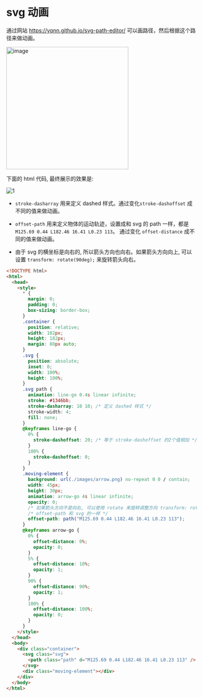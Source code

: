 # svg 动画

通过网站 <https://yqnn.github.io/svg-path-editor/> 可以画路径，然后根据这个路径来做动画。

<img width="323" alt="image" src="https://github.com/user-attachments/assets/9a2e0bb7-52f4-4427-9088-75bd3779ff53">

下面的 html 代码, 最终展示的效果是:

![1](https://github.com/user-attachments/assets/e1e7c826-de78-426d-a2af-c283c812c4f2)

- `stroke-dasharray` 用来定义 dashed 样式。通过变化`stroke-dashoffset` 成不同的值来做动画。

- `offset-path` 用来定义物体的运动轨迹，设置成和 svg 的 path 一样，都是 `M125.69 0.44 L182.46 16.41 L0.23 113`。 通过变化 `offset-distance` 成不同的值来做动画。

- 由于 svg 的横坐标是向右的, 所以箭头方向也向右。如果箭头方向向上, 可以设置 `transform: rotate(90deg);` 来旋转箭头向右。

```html
<!DOCTYPE html>
<html>
  <head>
    <style>
      * {
        margin: 0;
        padding: 0;
        box-sizing: border-box;
      }
      .container {
        position: relative;
        width: 182px;
        height: 182px;
        margin: 80px auto;
      }
      .svg {
        position: absolute;
        inset: 0;
        width: 100%;
        height: 100%;
      }
      .svg path {
        animation: line-go 0.4s linear infinite;
        stroke: #1346bb;
        stroke-dasharray: 10 10; /* 定义 dashed 样式 */
        stroke-width: 4;
        fill: none;
      }
      @keyframes line-go {
        0% {
          stroke-dashoffset: 20; /* 等于 stroke-dashoffset 的2个值相加 */
        }
        100% {
          stroke-dashoffset: 0;
        }
      }
      .moving-element {
        background: url(./images/arrow.png) no-repeat 0 0 / contain;
        width: 45px;
        height: 30px;
        animation: arrow-go 4s linear infinite;
        opacity: 0;
        /* 如果箭头方向不是向右, 可以使用 rotate 来旋转调整方向 transform: rotate(90deg); */
        /* offset-path 和 svg 的一样 */
        offset-path: path("M125.69 0.44 L182.46 16.41 L0.23 113");
      }
      @keyframes arrow-go {
        0% {
          offset-distance: 0%;
          opacity: 0;
        }
        5% {
          offset-distance: 10%;
          opacity: 1;
        }
        90% {
          offset-distance: 90%;
          opacity: 1;
        }
        100% {
          offset-distance: 100%;
          opacity: 0;
        }
      }
    </style>
  </head>
  <body>
    <div class="container">
      <svg class="svg">
        <path class="path" d="M125.69 0.44 L182.46 16.41 L0.23 113" />
      </svg>
      <div class="moving-element"></div>
    </div>
  </body>
</html>
```
